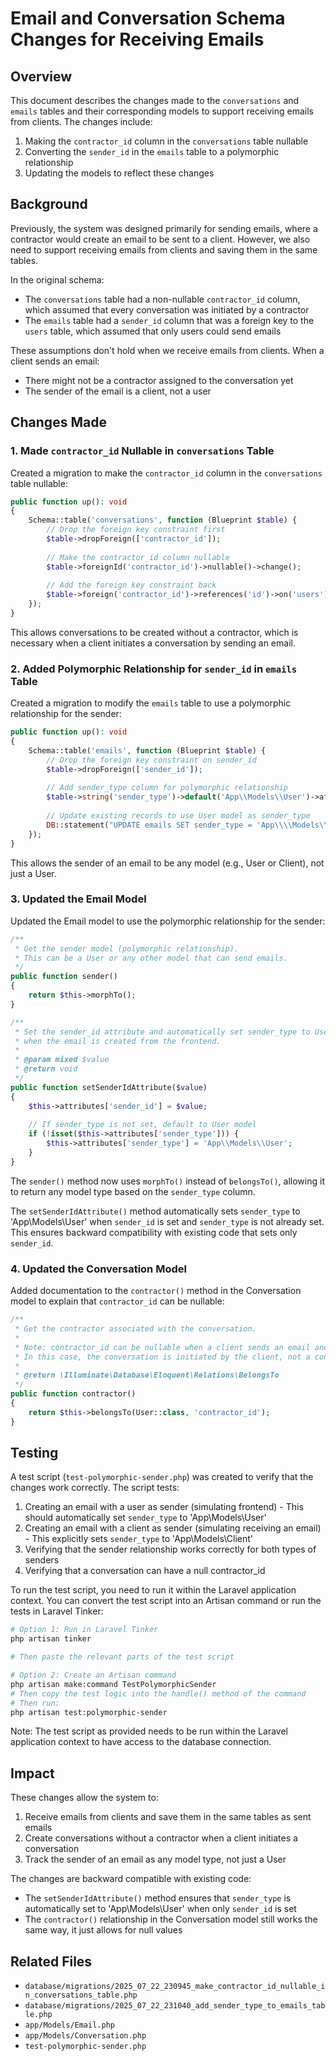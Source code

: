 # Email and Conversation Schema Changes for Receiving Emails

## Overview

This document describes the changes made to the `conversations` and `emails` tables and their corresponding models to support receiving emails from clients. The changes include:

1. Making the `contractor_id` column in the `conversations` table nullable
2. Converting the `sender_id` in the `emails` table to a polymorphic relationship
3. Updating the models to reflect these changes

## Background

Previously, the system was designed primarily for sending emails, where a contractor would create an email to be sent to a client. However, we also need to support receiving emails from clients and saving them in the same tables.

In the original schema:
- The `conversations` table had a non-nullable `contractor_id` column, which assumed that every conversation was initiated by a contractor
- The `emails` table had a `sender_id` column that was a foreign key to the `users` table, which assumed that only users could send emails

These assumptions don't hold when we receive emails from clients. When a client sends an email:
- There might not be a contractor assigned to the conversation yet
- The sender of the email is a client, not a user

## Changes Made

### 1. Made `contractor_id` Nullable in `conversations` Table

Created a migration to make the `contractor_id` column in the `conversations` table nullable:

```php
public function up(): void
{
    Schema::table('conversations', function (Blueprint $table) {
        // Drop the foreign key constraint first
        $table->dropForeign(['contractor_id']);
        
        // Make the contractor_id column nullable
        $table->foreignId('contractor_id')->nullable()->change();
        
        // Add the foreign key constraint back
        $table->foreign('contractor_id')->references('id')->on('users')->onDelete('cascade');
    });
}
```

This allows conversations to be created without a contractor, which is necessary when a client initiates a conversation by sending an email.

### 2. Added Polymorphic Relationship for `sender_id` in `emails` Table

Created a migration to modify the `emails` table to use a polymorphic relationship for the sender:

```php
public function up(): void
{
    Schema::table('emails', function (Blueprint $table) {
        // Drop the foreign key constraint on sender_id
        $table->dropForeign(['sender_id']);
        
        // Add sender_type column for polymorphic relationship
        $table->string('sender_type')->default('App\\Models\\User')->after('sender_id');
        
        // Update existing records to use User model as sender_type
        DB::statement("UPDATE emails SET sender_type = 'App\\\\Models\\\\User'");
    });
}
```

This allows the sender of an email to be any model (e.g., User or Client), not just a User.

### 3. Updated the Email Model

Updated the Email model to use the polymorphic relationship for the sender:

```php
/**
 * Get the sender model (polymorphic relationship).
 * This can be a User or any other model that can send emails.
 */
public function sender()
{
    return $this->morphTo();
}

/**
 * Set the sender_id attribute and automatically set sender_type to User
 * when the email is created from the frontend.
 *
 * @param mixed $value
 * @return void
 */
public function setSenderIdAttribute($value)
{
    $this->attributes['sender_id'] = $value;
    
    // If sender_type is not set, default to User model
    if (!isset($this->attributes['sender_type'])) {
        $this->attributes['sender_type'] = 'App\\Models\\User';
    }
}
```

The `sender()` method now uses `morphTo()` instead of `belongsTo()`, allowing it to return any model type based on the `sender_type` column.

The `setSenderIdAttribute()` method automatically sets `sender_type` to 'App\Models\User' when `sender_id` is set and `sender_type` is not already set. This ensures backward compatibility with existing code that sets only `sender_id`.

### 4. Updated the Conversation Model

Added documentation to the `contractor()` method in the Conversation model to explain that `contractor_id` can be nullable:

```php
/**
 * Get the contractor associated with the conversation.
 * 
 * Note: contractor_id can be nullable when a client sends an email and we receive it.
 * In this case, the conversation is initiated by the client, not a contractor.
 *
 * @return \Illuminate\Database\Eloquent\Relations\BelongsTo
 */
public function contractor()
{
    return $this->belongsTo(User::class, 'contractor_id');
}
```

## Testing

A test script (`test-polymorphic-sender.php`) was created to verify that the changes work correctly. The script tests:

1. Creating an email with a user as sender (simulating frontend) - This should automatically set `sender_type` to 'App\Models\User'
2. Creating an email with a client as sender (simulating receiving an email) - This explicitly sets `sender_type` to 'App\Models\Client'
3. Verifying that the sender relationship works correctly for both types of senders
4. Verifying that a conversation can have a null contractor_id

To run the test script, you need to run it within the Laravel application context. You can convert the test script into an Artisan command or run the tests in Laravel Tinker:

```bash
# Option 1: Run in Laravel Tinker
php artisan tinker

# Then paste the relevant parts of the test script

# Option 2: Create an Artisan command
php artisan make:command TestPolymorphicSender
# Then copy the test logic into the handle() method of the command
# Then run:
php artisan test:polymorphic-sender
```

Note: The test script as provided needs to be run within the Laravel application context to have access to the database connection.

## Impact

These changes allow the system to:

1. Receive emails from clients and save them in the same tables as sent emails
2. Create conversations without a contractor when a client initiates a conversation
3. Track the sender of an email as any model type, not just a User

The changes are backward compatible with existing code:
- The `setSenderIdAttribute()` method ensures that `sender_type` is automatically set to 'App\Models\User' when only `sender_id` is set
- The `contractor()` relationship in the Conversation model still works the same way, it just allows for null values

## Related Files

- `database/migrations/2025_07_22_230945_make_contractor_id_nullable_in_conversations_table.php`
- `database/migrations/2025_07_22_231040_add_sender_type_to_emails_table.php`
- `app/Models/Email.php`
- `app/Models/Conversation.php`
- `test-polymorphic-sender.php`
